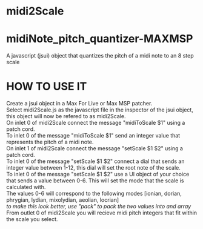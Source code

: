 # midi2Scale
# midiNote_pitch_quantizer-MAXMSP
A javascript (jsui) object that quantizes the pitch of a midi note to an 8 step scale  

# HOW TO USE IT
Create a jsui object in a Max For Live or Max MSP patcher.  
Select midi2Scale.js as the javascript file in the inspector of the jsui object, this object will now be refered to as midi2Scale.  
On inlet 0 of midi2Scale connect the message "midiToScale $1" using a patch cord.  
To inlet 0 of the message "midiToScale $1" send an integer value that represents the pitch of a midi note.  
On inlet 1 of midi2Scale connect the message "setScale $1 $2" using a patch cord.  
To inlet 0 of the message "setScale $1 $2" connect a dial that sends an integer value between 1-12, this dial will set the root note of the scale.  
To inlet 0 of the message "setScale $1 $2" use a UI object of your choice that sends a value between 0-6. This will set the mode that the scale is calculated with.  
    The values 0-6 will correspond to the following modes [ionian, dorian, phrygian, lydian, mixolydian, aeolian, locrian]  
    *to make this look better, use "pack" to pack the two values into and array*
From outlet 0 of midi2Scale you will recieve midi pitch integers that fit within the scale you select.  
